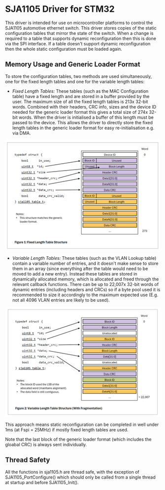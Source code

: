 # SJA1105 Driver for STM32


This driver is intended for use on microcontroller platforms to control the SJA1105 automotive ethernet switch. This driver stores copies of the static configuration tables that mirror the state of the switch. When a change is required to a table that supports dynamic reconfiguration then this is done via the SPI interface. If a table doesn't support dynamic reconfiguration then the whole static configuration must be loaded again. 


## Memory Usage and Generic Loader Format

To store the configuration tables, two methods are used simultaneously, one for the fixed length tables and one for the variable length tables:

- *Fixed Length Tables:* These tables (such as the MAC Configuration table) have a fixed length and are stored in a buffer provided by the user. The maximum size of all the fixed length tables is 213x 32-bit words. Combined with their headers, CRC info, sizes and the device ID needed for the generic loader format this gives a total size of 274x 32-bit words. When the driver is initialised a buffer of this length must be passed to the device. This allows the driver to directly store the fixed length tables in the generic loader format for easy re-initialisation e.g. via DMA.

![fixed-length-table-structure](Images/fixed-length-table-structure.png)

- *Variable Length Tables:* These tables (such as the VLAN Lookup table) contain a variable number of entries, and it doesn't make sense to store them in an array (since everything after the table would need to be moved to add a new entry). Instead these tables are stored in dynamically allocated memory, which is allocated and freed through the relevant callback functions. There can be up to 22,007x 32-bit words of dynamic entries (including headers and CRCs) so if a byte pool used it is recommended to size it accordingly to the maximum expected use (E.g. not all 4096 VLAN entries are likely to be used).

![variable-length-table-structure](Images/variable-length-table-structure.png)

This approach means static reconfiguration can be completed in well under 1ms (at Fspi = 25MHz) if mostly fixed length tables are used.

Note that the last block of the generic loader format (which includes the gloabal CRC) is always sent individually.

## Thread Safety

All the functions in sja1105.h are thread safe, with the exception of SJA1105_PortConfigure() which should only be called from a single thread at startup and before SJA1105_Init().
